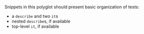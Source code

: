 Snippets in this polyglot should present basic organization of tests:
- a `describe` and two `it`s
- nested `describe`s, if available
- top-level `it`, if available